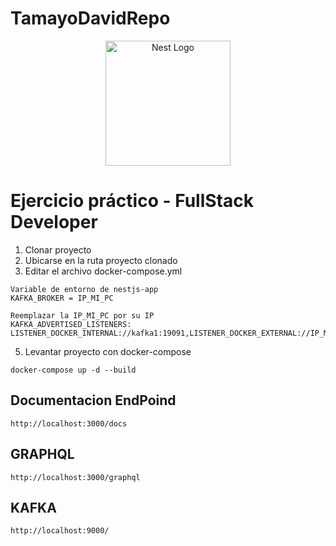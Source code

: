 # TamayoDavidRepo
<p align="center">
  <a href="http://nestjs.com/" target="blank"><img src="https://nestjs.com/img/logo-small.svg" width="200" alt="Nest Logo" /></a>
</p>


# Ejercicio práctico - FullStack Developer


1. Clonar proyecto
2. Ubicarse en la ruta proyecto clonado
3. Editar el archivo docker-compose.yml
```
Variable de entorno de nestjs-app
KAFKA_BROKER = IP_MI_PC

Reemplazar la IP_MI_PC por su IP
KAFKA_ADVERTISED_LISTENERS: LISTENER_DOCKER_INTERNAL://kafka1:19091,LISTENER_DOCKER_EXTERNAL://IP_MI_PC:9091
```
5. Levantar proyecto con docker-compose
```
docker-compose up -d --build
```


## Documentacion EndPoind
```
http://localhost:3000/docs
```

## GRAPHQL
```
http://localhost:3000/graphql
```

## KAFKA
```
http://localhost:9000/
```

